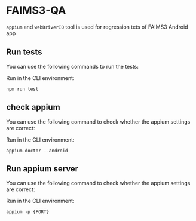 # FAIMS3-QA

`appium` and `webDriverIO` tool is used for regression tets of FAIMS3 Android app

## Run tests
You can use the following commands to run the tests:

Run in the CLI environment:

    npm run test


## check appium
You can use the following command to check whether the appium settings are correct:

Run in the CLI environment:

    appium-doctor --android



## Run appium server
You can use the following command to check whether the appium settings are correct:

Run in the CLI environment:

    appium -p {PORT}




